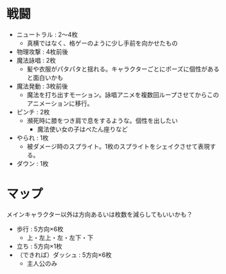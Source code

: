 # 戦闘
 - ニュートラル : 2～4枚
    - 真横ではなく、格ゲーのように少し手前を向かせたもの
 - 物理攻撃 : 4枚前後
 - 魔法詠唱 : 2枚
    - 髪や衣服がパタパタと揺れる。キャラクターごとにポーズに個性があると面白いかも
 - 魔法発動 : 3枚前後
    - 魔法を打ち出すモーション。詠唱アニメを複数回ループさせてからこのアニメーションに移行。
 - ピンチ : 2枚
    - 瀕死時に膝をつき肩で息をするような。個性を出したい
        - 魔法使い女の子はぺたん座りなど
 - やられ : 1枚
    - 被ダメージ時のスプライト。1枚のスプライトをシェイクさせて表現する。
 - ダウン : 1枚

# マップ
メインキャラクター以外は方向あるいは枚数を減らしてもいいかも？
 - 歩行 : 5方向×6枚
    - 上・左上・左・左下・下
 - 立ち : 5方向×1枚
 - （できれば）ダッシュ : 5方向×6枚
    - 主人公のみ